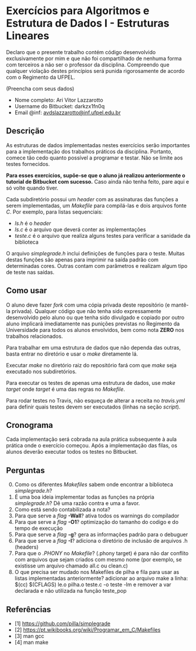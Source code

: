 # Exercícios para Algoritmos e Estrutura de Dados I - Estruturas Lineares

Declaro que o presente trabalho contém código desenvolvido exclusivamente por mim e que não foi compartilhado de nenhuma forma com terceiros a não ser o professor da disciplina. Compreendo que qualquer violação destes princípios será punida rigorosamente de acordo com o Regimento da UFPEL.

(Preencha com seus dados)

- Nome completo: Ari Vitor Lazzarotto
- Username do Bitbucket: darkzx1fn0q
- Email @inf: avdslazzarotto@inf.ufpel.edu.br


## Descrição

As estruturas de dados implementadas nestes exercícios serão importantes para a implementação dos trabalhos práticos da disciplina. Portanto, comece tão cedo quanto possível a programar e testar. Não se limite aos testes fornecidos.

**Para esses exercícios, supõe-se que o aluno já realizou anteriormente o tutorial de Bitbucket com sucesso.** Caso ainda não tenha feito, pare aqui e só volte quando tiver.

Cada subdiretório possui um _header_ com as assinaturas das funções a serem implementadas, um _Makefile_ para compilá-las e dois arquivos fonte _C_. Por exemplo, para listas sequenciais:

* _ls.h_ é o _header_
* _ls.c_ é o arquivo que deverá conter as implementações
* _teste.c_ é o arquivo que realiza alguns testes para verificar a sanidade da biblioteca

O arquivo _simplegrade.h_ inclui definições de funções para o teste. Muitas destas funções são apenas para imprimir na saída padrão com determinadas cores. Outras contam com parâmetros e realizam algum tipo de teste nas saídas. 

## Como usar

O aluno deve fazer _fork_ com uma cópia privada deste repositório (e mantê-la privada). Qualquer código que não tenha sido expressamente desenvolvido pelo aluno ou que tenha sido divulgado e copiado por outro aluno implicará imediatamente nas punições previstas no Regimento da Universidade para todos os alunos envolvidos, bem como nota **ZERO** nos trabalhos relacionados.

Para trabalhar em uma estrutura de dados que não dependa das outras, basta entrar no diretório e usar o _make_ diretamente lá.

Executar _make_ no diretório raiz do repositório fará com que _make_ seja executado nos subdiretórios. 

Para executar os testes de apenas uma estrutura de dados, use _make target_ onde _target_ é uma das regras no _Makefile_.

Para rodar testes no Travis, não esqueça de alterar a receita no _travis.yml_ para definir quais testes devem ser executados (linhas na seção _script_).

##  Cronograma

Cada implementação será cobrada na aula prática subsequente à aula prática onde o exercício começou. Após a implementação das filas, os alunos deverão executar todos os testes no Bitbucket.

## Perguntas

0. Como os diferentes _Makefiles_ sabem onde encontrar a biblioteca _simplegrade.h_?
1. É uma boa ideia implementar todas as funções na própria _simplegrade.h_? Dê uma razão contra e uma a favor.
2. Como está sendo contabilizada a nota?
3. Para que serve a _flag_ **-Wall**? ativa todos os warnings do compilador
4. Para que serve a _flag_ **-O1**? optimização do tamanho do codigo e do tempo de execução
5. Para que serve a _flag_ **-g**? gera as informações padrão para o debuguer
6. Para que serve a _flag_ **-I**? adiciona o diretório de inclusão de arquivos .h (headers)
7. Para que o _.PHONY_ no _Makefile_? (.phony target) é para não dar conflito com arquivos que sejam criados com mesmo nome (por exemplo, se existisse um arquivo chamado all.c ou clean.c)
8. O que precisa ser mudado nos Makefiles de pilha e fila para usar as listas implementadas anteriormente? adicionar ao arquivo make a linha: $(cc) $(CFLAGS) le.o pilha.o teste.c -o teste -lm e remover a var declarada e não utilizada na função teste_pop

## Referências

- [1] https://github.com/pilla/simplegrade
- [2] https://pt.wikibooks.org/wiki/Programar_em_C/Makefiles
- [3] man gcc
- [4] man make
 
